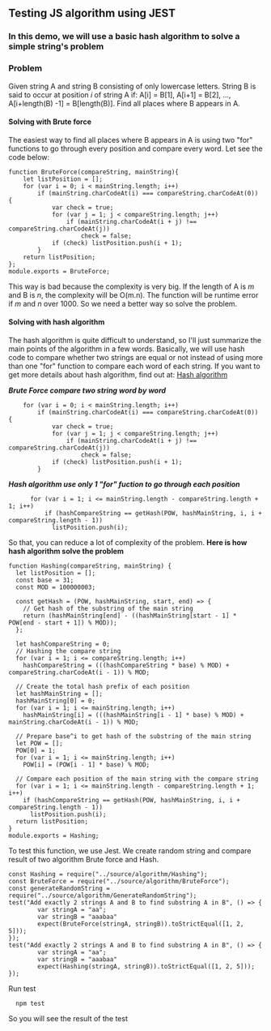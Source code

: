 ## Testing JS algorithm using JEST
### In this demo, we will use a basic hash algorithm to solve a simple string's problem

### Problem
Given string A and string B consisting of only lowercase letters. String B is said to occur at position *i* of string A if: A[i] = B[1], A[i+1] = B[2], ..., A[i+length(B) -1] = B[length(B)]. Find all places where B appears in A.


#### Solving with Brute force

The easiest way to find all places where B appears in A is using two "for" functions to go through every position and compare every word.
Let see the code below:
```JS
function BruteForce(compareString, mainString){
    let listPosition = [];
    for (var i = 0; i < mainString.length; i++)
        if (mainString.charCodeAt(i) === compareString.charCodeAt(0)) {
            var check = true;
            for (var j = 1; j < compareString.length; j++)
                if (mainString.charCodeAt(i + j) !== compareString.charCodeAt(j))
                    check = false;
            if (check) listPosition.push(i + 1);
        }
    return listPosition;
};
module.exports = BruteForce;
```

This way is bad because the complexity is very big. If the length of A is *m* and B is *n*, the complexity will be O(m.n). The function will be runtime error if *m* and *n* over 1000.
So we need a better way so solve the problem.


#### Solving with hash algorithm

The hash algorithm is quite difficult to understand, so I'll just summarize the main points of the algorithm in a few words.
Basically, we will use hash code to compare whether two strings are equal or not instead of using more than one "for" function to compare each word of each string.
If you want to get more details about hash algorithm, find out at: [Hash algorithm](https://vnoi.info/wiki/algo/string/hash.md)

***Brute Force compare two string word by word*** 
```JS
    for (var i = 0; i < mainString.length; i++)
        if (mainString.charCodeAt(i) === compareString.charCodeAt(0)) {
            var check = true;
            for (var j = 1; j < compareString.length; j++)
                if (mainString.charCodeAt(i + j) !== compareString.charCodeAt(j))
                    check = false;
            if (check) listPosition.push(i + 1);
        }
```

***Hash algorithm use only 1 "for" fuction to go through each position***
```JS
      for (var i = 1; i <= mainString.length - compareString.length + 1; i++)
          if (hashCompareString == getHash(POW, hashMainString, i, i + compareString.length - 1))
            listPosition.push(i);
```

So that, you can reduce a lot of complexity of the problem. 
**Here is how hash algorithm solve the problem**
```JS
function Hashing(compareString, mainString) {
  let listPosition = [];
  const base = 31;
  const MOD = 100000003;

  const getHash = (POW, hashMainString, start, end) => {
    // Get hash of the substring of the main string
    return (hashMainString[end] - ((hashMainString[start - 1] * POW[end - start + 1]) % MOD));
  };

  let hashCompareString = 0;
  // Hashing the compare string
  for (var i = 1; i <= compareString.length; i++)
    hashCompareString = (((hashCompareString * base) % MOD) + compareString.charCodeAt(i - 1)) % MOD;

  // Create the total hash prefix of each position
  let hashMainString = [];
  hashMainString[0] = 0;
  for (var i = 1; i <= mainString.length; i++)
    hashMainString[i] = (((hashMainString[i - 1] * base) % MOD) + mainString.charCodeAt(i - 1)) % MOD;

  // Prepare base^i to get hash of the substring of the main string
  let POW = [];
  POW[0] = 1;
  for (var i = 1; i <= mainString.length; i++)
    POW[i] = (POW[i - 1] * base) % MOD;

  // Compare each position of the main string with the compare string
  for (var i = 1; i <= mainString.length - compareString.length + 1; i++)
    if (hashCompareString == getHash(POW, hashMainString, i, i + compareString.length - 1))
      listPosition.push(i);
  return listPosition;
}
module.exports = Hashing;
```

To test this function, we use Jest. We create random string and compare result of two algorithm Brute force and Hash.
```JS
const Hashing = require("../source/algorithm/Hashing");
const BruteForce = require("../source/algorithm/BruteForce");
const generateRandomString = require("../source/algorithm/GenerateRandomString");
test("Add exactly 2 strings A and B to find substring A in B", () => {
        var stringA = "aa";
        var stringB = "aaabaa"
        expect(BruteForce(stringA, stringB)).toStrictEqual([1, 2, 5]));
});
test("Add exactly 2 strings A and B to find substring A in B", () => {
        var stringA = "aa";
        var stringB = "aaabaa"
        expect(Hashing(stringA, stringB)).toStrictEqual([1, 2, 5]));
});
```
Run test
```JS
  npm test
```

So you will see the result of the test







